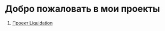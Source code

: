 # Добро пожаловать в мои проекты

1. [Проект Liquidation](https://betokov.github.io/liquidation/)


